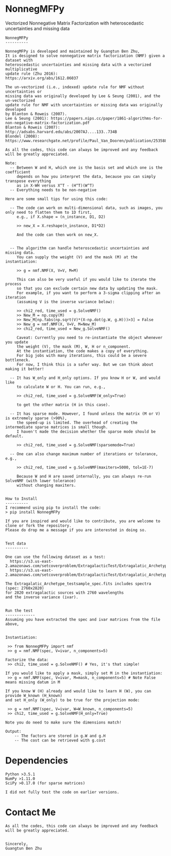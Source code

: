 NonnegMFPy
=============

Vectorized Nonnegative Matrix Factorization with heteroscedastic uncertainties and missing data


    NonnegMFPy
    ----------

    NonnegMFPy is developed and maintained by Guangtun Ben Zhu, 
    It is designed to solve nonnegative matrix factorization (NMF) given a dataset with 
    heteroscedastic uncertainties and missing data with a vectorized multiplicative 
    update rule (Zhu 2016):
    https://arxiv.org/abs/1612.06037

    The un-vectorized (i.e., indexed) update rule for NMF without uncertainties or 
    missing data was originally developed by Lee & Seung (2001), and the un-vectorized 
    update rule for NMF with uncertainties or missing data was originally developed 
    by Blanton & Roweis (2007).
    Lee & Seung (2001): https://papers.nips.cc/paper/1861-algorithms-for-non-negative-matrix-factorization.pdf
    Blanton & Roweis (2007): http://adsabs.harvard.edu/abs/2007AJ....133..734B
    Blondel (2008): https://www.researchgate.net/profile/Paul_Van_Dooren/publication/253588948_Weighted_Nonnegative_Matrix_Factorization_and_Face_Feature_Extraction/links/00463529d128a02565000000.pdf

    As all the codes, this code can always be improved and any feedback will be greatly appreciated.

    Note:
      -- Between W and H, which one is the basis set and which one is the coefficient 
         depends on how you interpret the data, because you can simply transpose everything
         as in X-WH versus X^T - (H^T)(W^T)
      -- Everything needs to be non-negative

    Here are some small tips for using this code:

      -- The code can work on multi-dimensional data, such as images, you only need to flatten them to 1D first, 
         e.g., if X.shape = (n_instance, D1, D2)

         >> new_X = X.reshape(n_instance, D1*D2)

         And the code can then work on new_X.


      -- The algorithm can handle heteroscedastic uncertainties and missing data.
         You can supply the weight (V) and the mask (M) at the instantiation:

         >> g = nmf.NMF(X, V=V, M=M)

         This can also be very useful if you would like to iterate the process 
         so that you can exclude certain new data by updating the mask. 
         For example, if you want to perform a 3-sigma clipping after an iteration
         (assuming V is the inverse variance below):

         >> chi2_red, time_used = g.SolveNMF()
         >> New_M = np.copy(M)
         >> New_M[np.fabs(np.sqrt(V)*(X-np.dot(g.W, g.H)))>3] = False
         >> New_g = nmf.NMF(X, V=V, M=New_M) 
         >> chi2_red, time_used = New_g.SolveNMF()

         Caveat: Currently you need to re-instantiate the object whenever you update
         the weight (V), the mask (M), W, H or n_component.
         At the instantiation, the code makes a copy of everything.
         For big jobs with many iterations, this could be a severe bottleneck.
         For now, I think this is a safer way. But we can think about making it better!

      -- It has W_only and H_only options. If you know H or W, and would like
         to calculate W or H. You can run, e.g.,

         >> chi2_red, time_used = g.SolveNMF(W_only=True)

         to get the other matrix (H in this case).

      -- It has sparse mode. However, I found unless the matrix (M or V) is extremely sparse (>90%),
         the speed-up is limited. The overhead of creating the intermediate sparse matrices is small though.
         I haven't made the decision whether the sparse mode should be default.

         >> chi2_red, time_used = g.SolveNMF(sparsemode=True)

      -- One can also change maximum number of iterations or tolerance, e.g.,

         >> chi2_red, time_used = g.SolveNMF(maxiters=5000, tol=1E-7)

         Because W and H are saved internally, you can always re-run SolveNMF (with lower tolerance) 
         without changing maxiters.


    How to Install
    ----------
    I recommend using pip to install the code:
    > pip install NonnegMFPy

    If you are inspired and would like to contribute, you are welcome to clone or fork the repository. 
    Please do drop me a message if you are interested in doing so.


    Test data
    ----------
    
    One can use the following dataset as a test:
      https://s3.us-east-2.amazonaws.com/setcoverproblem/ExtragalacticTest/Extragalatic_Archetype_testsample_spec.fits
      https://s3.us-east-2.amazonaws.com/setcoverproblem/ExtragalacticTest/Extragalatic_Archetype_testsample.fits
    
    The Extragalatic_Archetype_testsample_spec.fits includes spectra (spec: 2760x2820) 
    for 2820 extragalactic sources with 2760 wavelengths 
    and the inverse variance (ivar). 


    Run the test
    -------------
    Assuming you have extracted the spec and ivar matrices from the file above,

   
    Instantiation: 

     >> from NonnegMFPy import nmf
     >> g = nmf.NMF(spec, V=ivar, n_components=5)

    Factorize the data:
     >> chi2, time_used = g.SolveNMF() # Yes, it's that simple!

    If you would like to apply a mask, simply set M in the instantiation:
     >> g = nmf.NMF(spec, V=ivar, M=mask, n_components=5) # Note False means missing datum in M

    If you know W (H) already and would like to learn H (W), you can provide W_known (H_known) 
    and set H_only (W_only) to be true for the projection mode: 

     >> g = nmf.NMF(spec, V=ivar, W=W_known, n_components=5)
     >> chi2, time_used = g.SolveNMF(H_only=True) 

    Note you do need to make sure the dimensions match!

    Output:
        -- The factors are stored in g.W and g.H
        -- The cost can be retrieved with g.cost


Dependencies
=============
    Python >3.5.1
    NumPy >1.11.0
    SciPy >0.17.0 (for sparse matrices)

    I did not fully test the code on earlier versions.

Contact Me
=============
    As all the codes, this code can always be improved and any feedback will be greatly appreciated.


    Sincerely,
    Guangtun Ben Zhu
